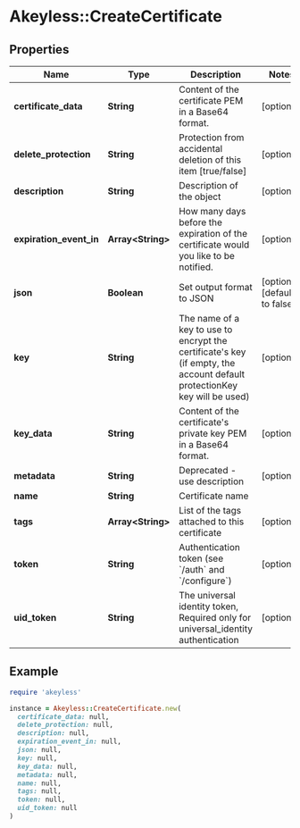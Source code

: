 # Akeyless::CreateCertificate

## Properties

| Name | Type | Description | Notes |
| ---- | ---- | ----------- | ----- |
| **certificate_data** | **String** | Content of the certificate PEM in a Base64 format. | [optional] |
| **delete_protection** | **String** | Protection from accidental deletion of this item [true/false] | [optional] |
| **description** | **String** | Description of the object | [optional] |
| **expiration_event_in** | **Array&lt;String&gt;** | How many days before the expiration of the certificate would you like to be notified. | [optional] |
| **json** | **Boolean** | Set output format to JSON | [optional][default to false] |
| **key** | **String** | The name of a key to use to encrypt the certificate&#39;s key (if empty, the account default protectionKey key will be used) | [optional] |
| **key_data** | **String** | Content of the certificate&#39;s private key PEM in a Base64 format. | [optional] |
| **metadata** | **String** | Deprecated - use description | [optional] |
| **name** | **String** | Certificate name |  |
| **tags** | **Array&lt;String&gt;** | List of the tags attached to this certificate | [optional] |
| **token** | **String** | Authentication token (see &#x60;/auth&#x60; and &#x60;/configure&#x60;) | [optional] |
| **uid_token** | **String** | The universal identity token, Required only for universal_identity authentication | [optional] |

## Example

```ruby
require 'akeyless'

instance = Akeyless::CreateCertificate.new(
  certificate_data: null,
  delete_protection: null,
  description: null,
  expiration_event_in: null,
  json: null,
  key: null,
  key_data: null,
  metadata: null,
  name: null,
  tags: null,
  token: null,
  uid_token: null
)
```

